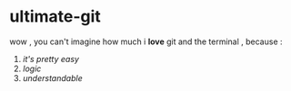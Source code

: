 # ultimate-git
wow , you can't imagine how much i **love** git and the terminal , because :
 1. _it's pretty easy_
 2. _logic_
 3. _understandable_

